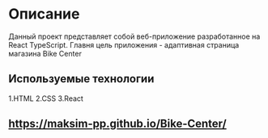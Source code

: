 # Описание
Данный проект представляет собой веб-приложение разработанное на React TypeScript. Главня цель приложения - адаптивная страница магазина Bike Center



## Используемые технологии

1.HTML
2.CSS 
3.React 

## https://maksim-pp.github.io/Bike-Center/
